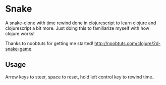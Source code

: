 # Snake

A snake-clone with time rewind done in clojurescript to learn clojure and clojurescript a bit more. Just doing this to familiarize myself with how
clojure works!

Thanks to noobtuts for getting me started! http://noobtuts.com/clojure/2d-snake-game.

## Usage

Arrow keys to steer, space to reset, hold left control key to rewind time..
